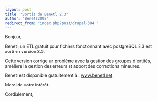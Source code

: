 ```yaml
---
layout: post
title: "Sortie de Benetl 2.3"
author: "Benetl2008"
redirect_from: "index.php?post/drupal-304 "
---
```




Bonjour,

Benetl, un ETL gratuit pour fichiers fonctionnant avec postgreSQL 8.3 est sorti en version 2.3.

Cette version corrige un problème avec la gestion des groupes d'entités, améliore la gestion des erreurs et apport des corrections mineures.

Benetl est disponible gratuitement à : www.benetl.net

Merci de votre intérêt.

Cordialement,